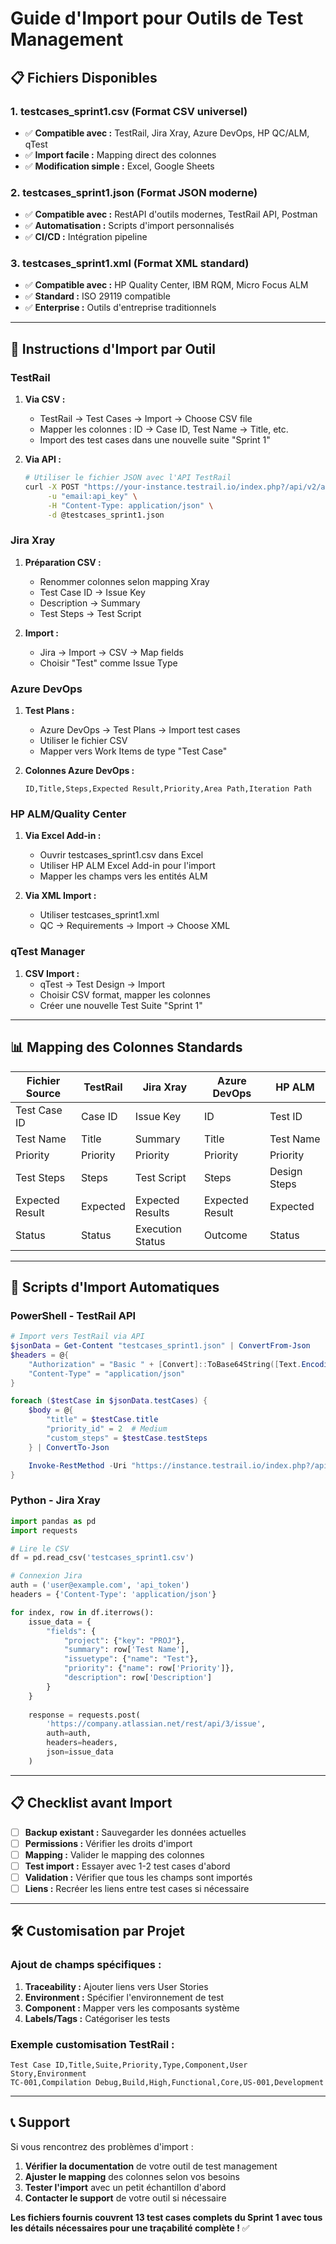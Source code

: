 # Guide d'Import pour Outils de Test Management

## 📋 **Fichiers Disponibles**

### 1. **testcases_sprint1.csv** (Format CSV universel)
- ✅ **Compatible avec :** TestRail, Jira Xray, Azure DevOps, HP QC/ALM, qTest
- ✅ **Import facile :** Mapping direct des colonnes
- ✅ **Modification simple :** Excel, Google Sheets

### 2. **testcases_sprint1.json** (Format JSON moderne)
- ✅ **Compatible avec :** RestAPI d'outils modernes, TestRail API, Postman
- ✅ **Automatisation :** Scripts d'import personnalisés
- ✅ **CI/CD :** Intégration pipeline

### 3. **testcases_sprint1.xml** (Format XML standard)
- ✅ **Compatible avec :** HP Quality Center, IBM RQM, Micro Focus ALM
- ✅ **Standard :** ISO 29119 compatible
- ✅ **Enterprise :** Outils d'entreprise traditionnels

---

## 🔧 **Instructions d'Import par Outil**

### **TestRail**
1. **Via CSV :**
   - TestRail → Test Cases → Import → Choose CSV file
   - Mapper les colonnes : ID → Case ID, Test Name → Title, etc.
   - Import des test cases dans une nouvelle suite "Sprint 1"

2. **Via API :**
   ```bash
   # Utiliser le fichier JSON avec l'API TestRail
   curl -X POST "https://your-instance.testrail.io/index.php?/api/v2/add_case/1" \
        -u "email:api_key" \
        -H "Content-Type: application/json" \
        -d @testcases_sprint1.json
   ```

### **Jira Xray**
1. **Préparation CSV :**
   - Renommer colonnes selon mapping Xray
   - Test Case ID → Issue Key
   - Description → Summary
   - Test Steps → Test Script

2. **Import :**
   - Jira → Import → CSV → Map fields
   - Choisir "Test" comme Issue Type

### **Azure DevOps**
1. **Test Plans :**
   - Azure DevOps → Test Plans → Import test cases
   - Utiliser le fichier CSV
   - Mapper vers Work Items de type "Test Case"

2. **Colonnes Azure DevOps :**
   ```csv
   ID,Title,Steps,Expected Result,Priority,Area Path,Iteration Path
   ```

### **HP ALM/Quality Center**
1. **Via Excel Add-in :**
   - Ouvrir testcases_sprint1.csv dans Excel
   - Utiliser HP ALM Excel Add-in pour l'import
   - Mapper les champs vers les entités ALM

2. **Via XML Import :**
   - Utiliser testcases_sprint1.xml
   - QC → Requirements → Import → Choose XML

### **qTest Manager**
1. **CSV Import :**
   - qTest → Test Design → Import
   - Choisir CSV format, mapper les colonnes
   - Créer une nouvelle Test Suite "Sprint 1"

---

## 📊 **Mapping des Colonnes Standards**

| Fichier Source | TestRail | Jira Xray | Azure DevOps | HP ALM |
|----------------|----------|-----------|---------------|--------|
| Test Case ID | Case ID | Issue Key | ID | Test ID |
| Test Name | Title | Summary | Title | Test Name |
| Priority | Priority | Priority | Priority | Priority |
| Test Steps | Steps | Test Script | Steps | Design Steps |
| Expected Result | Expected | Expected Results | Expected Result | Expected |
| Status | Status | Execution Status | Outcome | Status |

---

## 🔄 **Scripts d'Import Automatiques**

### **PowerShell - TestRail API**
```powershell
# Import vers TestRail via API
$jsonData = Get-Content "testcases_sprint1.json" | ConvertFrom-Json
$headers = @{
    "Authorization" = "Basic " + [Convert]::ToBase64String([Text.Encoding]::ASCII.GetBytes("email:api_key"))
    "Content-Type" = "application/json"
}

foreach ($testCase in $jsonData.testCases) {
    $body = @{
        "title" = $testCase.title
        "priority_id" = 2  # Medium
        "custom_steps" = $testCase.testSteps
    } | ConvertTo-Json

    Invoke-RestMethod -Uri "https://instance.testrail.io/index.php?/api/v2/add_case/1" -Method POST -Headers $headers -Body $body
}
```

### **Python - Jira Xray**
```python
import pandas as pd
import requests

# Lire le CSV
df = pd.read_csv('testcases_sprint1.csv')

# Connexion Jira
auth = ('user@example.com', 'api_token')
headers = {'Content-Type': 'application/json'}

for index, row in df.iterrows():
    issue_data = {
        "fields": {
            "project": {"key": "PROJ"},
            "summary": row['Test Name'],
            "issuetype": {"name": "Test"},
            "priority": {"name": row['Priority']},
            "description": row['Description']
        }
    }
    
    response = requests.post(
        'https://company.atlassian.net/rest/api/3/issue',
        auth=auth,
        headers=headers,
        json=issue_data
    )
```

---

## 📋 **Checklist avant Import**

- [ ] **Backup existant :** Sauvegarder les données actuelles
- [ ] **Permissions :** Vérifier les droits d'import
- [ ] **Mapping :** Valider le mapping des colonnes
- [ ] **Test import :** Essayer avec 1-2 test cases d'abord
- [ ] **Validation :** Vérifier que tous les champs sont importés
- [ ] **Liens :** Recréer les liens entre test cases si nécessaire

---

## 🛠️ **Customisation par Projet**

### **Ajout de champs spécifiques :**
1. **Traceability :** Ajouter liens vers User Stories
2. **Environment :** Spécifier l'environnement de test
3. **Component :** Mapper vers les composants système
4. **Labels/Tags :** Catégoriser les tests

### **Exemple customisation TestRail :**
```csv
Test Case ID,Title,Suite,Priority,Type,Component,User Story,Environment
TC-001,Compilation Debug,Build,High,Functional,Core,US-001,Development
```

---

## 📞 **Support**

Si vous rencontrez des problèmes d'import :

1. **Vérifier la documentation** de votre outil de test management
2. **Ajuster le mapping** des colonnes selon vos besoins
3. **Tester l'import** avec un petit échantillon d'abord
4. **Contacter le support** de votre outil si nécessaire

**Les fichiers fournis couvrent 13 test cases complets du Sprint 1 avec tous les détails nécessaires pour une traçabilité complète !** ✅

